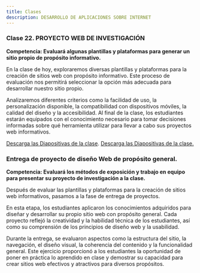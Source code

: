 ```yaml
---
title: Clases 
description: DESARROLLO DE APLICACIONES SOBRE INTERNET
---
```

### Clase 22. PROYECTO WEB DE INVESTIGACIÓN
**Competencia: Evaluará algunas plantillas y plataformas para generar un sitio propio de propósito informativo.**

En la clase de hoy, exploraremos diversas plantillas y plataformas para la creación de sitios web con propósito informativo. Este proceso de evaluación nos permitirá seleccionar la opción más adecuada para desarrollar nuestro sitio propio. 

Analizaremos diferentes criterios como la facilidad de uso, la personalización disponible, la compatibilidad con dispositivos móviles, la calidad del diseño y la accesibilidad. Al final de la clase, los estudiantes estarán equipados con el conocimiento necesario para tomar decisiones informadas sobre qué herramienta utilizar para llevar a cabo sus proyectos web informativos.

[Descarga las Diapositivas de la clase](https://ucadocs.eloychavez.dev/Abril/Clase22.pdf).
<a href="https://ucadocs.eloychavez.dev/Abril/Clase22.pdf">Descarga las Diapositivas de la clase.</a>


### Entrega de proyecto de diseño Web de propósito general.
**Competencia: Evaluará los métodos de exposición y trabajo en equipo para presentar su proyecto de investigación a la clase.**

Después de evaluar las plantillas y plataformas para la creación de sitios web informativos, pasamos a la fase de entrega de proyectos. 

En esta etapa, los estudiantes aplicaron los conocimientos adquiridos para diseñar y desarrollar su propio sitio web con propósito general. Cada proyecto reflejó la creatividad y la habilidad técnica de los estudiantes, así como su comprensión de los principios de diseño web y la usabilidad. 

Durante la entrega, se evaluaron aspectos como la estructura del sitio, la navegación, el diseño visual, la coherencia del contenido y la funcionalidad general. Este ejercicio proporcionó a los estudiantes la oportunidad de poner en práctica lo aprendido en clase y demostrar su capacidad para crear sitios web efectivos y atractivos para diversos propósitos.